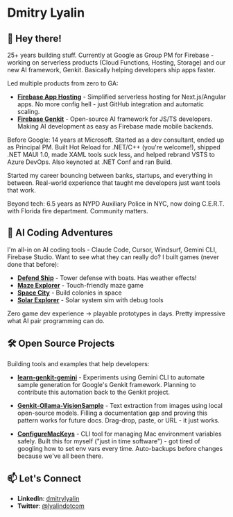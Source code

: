 # Dmitry Lyalin

## 👋 Hey there!

25+ years building stuff. Currently at Google as Group PM for Firebase - working on serverless products (Cloud Functions, Hosting, Storage) and our new AI framework, Genkit. Basically helping developers ship apps faster.

Led multiple products from zero to GA:
- **[Firebase App Hosting](https://firebase.blog/posts/2024/05/introducing-app-hosting/)** - Simplified serverless hosting for Next.js/Angular apps. No more config hell - just GitHub integration and automatic scaling.
- **[Firebase Genkit](https://firebase.blog/posts/2024/05/introducing-genkit/)** - Open-source AI framework for JS/TS developers. Making AI development as easy as Firebase made mobile backends.

Before Google: 14 years at Microsoft. Started as a dev consultant, ended up as Principal PM. Built Hot Reload for .NET/C++ (you're welcome!), shipped .NET MAUI 1.0, made XAML tools suck less, and helped rebrand VSTS to Azure DevOps. Also keynoted at .NET Conf and ran Build.

Started my career bouncing between banks, startups, and everything in between. Real-world experience that taught me developers just want tools that work. 

Beyond tech: 6.5 years as NYPD Auxiliary Police in NYC, now doing C.E.R.T. with Florida fire department. Community matters.

## 🤖 AI Coding Adventures

I'm all-in on AI coding tools - Claude Code, Cursor, Windsurf, Gemini CLI, Firebase Studio. Want to see what they can really do? I built games (never done that before):

- [**Defend Ship**](https://dronedefense.web.app/) - Tower defense with boats. Has weather effects!
- [**Maze Explorer**](https://mazeexplorer-e2b48.web.app/) - Touch-friendly maze game
- [**Space City**](https://spacecity-350f9.web.app/) - Build colonies in space
- [**Solar Explorer**](https://solarexplorer.web.app/) - Solar system sim with debug tools

Zero game dev experience → playable prototypes in days. Pretty impressive what AI pair programming can do.

## 🛠️ Open Source Projects

Building tools and examples that help developers:

- [**learn-genkit-gemini**](https://github.com/LyalinDotCom/learn-genkit-gemini) - Experiments using Gemini CLI to automate sample generation for Google's Genkit framework. Planning to contribute this automation back to the Genkit project.

- [**Genkit-Ollama-VisionSample**](https://github.com/LyalinDotCom/Genkit-Ollama-VisionSample) - Text extraction from images using local open-source models. Filling a documentation gap and proving this pattern works for future docs. Drag-drop, paste, or URL - it just works.

- [**ConfigureMacKeys**](https://github.com/LyalinDotCom/ConfigureMacKeys) - CLI tool for managing Mac environment variables safely. Built this for myself ("just in time software") - got tired of googling how to set env vars every time. Auto-backups before changes because we've all been there.

## 📫 Let's Connect

- **LinkedIn**: [dmitrylyalin](https://www.linkedin.com/in/dmitrylyalin/)
- **Twitter**: [@lyalindotcom](https://www.twitter.com/lyalindotcom)